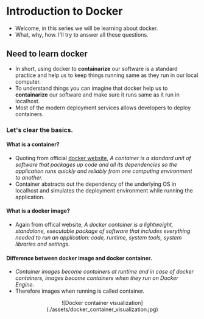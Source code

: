 # Introduction to Docker
- Welcome, in this series we will be learning about docker.
- What, why, how. I'll try to answer all these questions.

## Need to learn docker
- In short, using docker to **containarize** our software is a standard practice and help us to keep things running same as they run in our local computer.
- To understand things you can imagine that docker help us to **containarize** our software and make sure it runs same as it run in localhost.
- Most of the modern deployment services allows developers to deploy containers.

### Let's clear the basics.
#### What is a container?
- Quoting from official [docker website](https://www.docker.com/resources/what-container/), *A container is a standard unit of software that packages up code and all its dependencies so the application runs quickly and reliably from one computing environment to another.*
- Container abstracts out the dependency of the underlying OS in localhost and simulates the deployment environment while running the application.
#### What is a docker image?
- Again from offical website, *A docker container is a lightweight, standalone, executable package of software that includes everything needed to run an application: code, runtime, system tools, system libraries and settings.*
#### Difference between docker image and docker container.
- *Container images become containers at runtime and in case of docker containers, images become containers when they run on Docker Engine.*
- Therefore images when running is called container.
<center>
![Docker container visualization](./assets/docker_container_visualization.jpg)
</center>